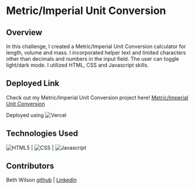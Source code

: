 # Metric/Imperial Unit Conversion

## Overview
In this challenge, I created a Metric/Imperial Unit Conversion calculator for length, volume and mass. I incorporated helper text and limited characters other than decimals and numbers in the input field.  The user can toggle light/dark mode. I utilized HTML, CSS and Javascript skills.

## Deployed Link
Check out my Metric/Imperial Unit Conversion project here!
[Metric/Imperial Unit Conversion](https://unit-conversion-pearl.vercel.app/)

Deployed using ![Vercel](https://img.shields.io/badge/vercel-%23000000.svg?style=for-the-badge&logo=vercel&logoColor=white)

## Technologies Used
![HTML5](https://img.shields.io/badge/HTML5-E34F26?style=for-the-badge&logo=html5&logoColor=white) |
![CSS](https://img.shields.io/badge/CSS3-1572B6?style=for-the-badge&logo=css3&logoColor=white) |
![Javascript](https://img.shields.io/badge/JavaScript-323330?style=for-the-badge&logo=javascript&logoColor=F7DF1E)

## Contributors
Beth Wilson [github](https://github.com/BethWProjects) | [LinkedIn](https://www.linkedin.com/in/beth-wilson-92594284/)
